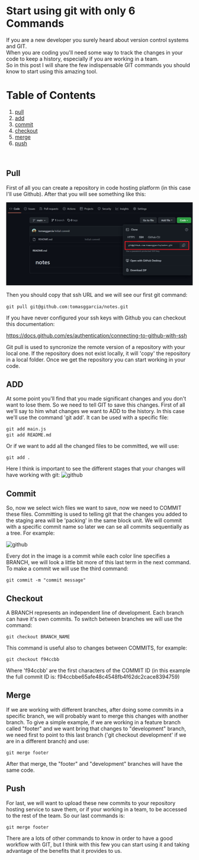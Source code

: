 # Start using git with only 6 Commands


If you are a new developer you surely heard about version control systems and GIT. <br>
When you are coding you'll need some way to track the changes in your code to keep a history, especially if you are working in a team. <br>
So in this post I will share the few indispensable GIT commands you should know to start using this amazing tool.

# Table of Contents
1. [pull](#example)
2. [add](#example)
3. [commit](#example2)
4. [checkout](#third-example)
5. [merge](#fourth-examplehttpwwwfourthexamplecom)
6. [push](#fourth-examplehttpwwwfourthexamplecom)

<br>

## Pull
First of all you can create a repository in code hosting platform (in this case I'll use Github).
After that you will see something like this:

![github](./assets/clone.jpg)

Then you should copy that ssh URL and we will see our first git command:

```git pull git@github.com:tomasggarcia/notes.git```

If you have never configured your ssh keys with Github you can checkout this documentation:

https://docs.github.com/es/authentication/connecting-to-github-with-ssh

Git pull is used to syncronize the remote version of a repository with your local one. If the repository does not exist locally, it will 'copy' the repository in a local folder.
Once we get the repository you can start working in your code. 


## ADD

At some point you'll find that you made significant changes and you don't want to lose them. 
So we need to tell GIT to save this changes. First of all we'll say to him what changes we want to ADD to the history.
In this case we'll use the command 'git add'. It can be used with a specific file:

```
git add main.js
git add README.md
```

Or if we want to add all the changed files to be committed, we will use:

```
git add .
```

Here I think is important to see the different stages that your changes will have working with git:
![github](./assets/git.jpg)

## Commit 

So, now we select wich files we want to save, now we need to COMMIT these files.
Committing is used to telling git that the changes you added to the staging area will be 'packing' in the same block unit. We will commit with a specific commit name so later we can se all commits sequentially as a tree.
For example:

![github](./assets/tree.png)

Every dot in the image is a commit while each color line specifies a BRANCH, we will look a little bit more of this last term in the next command.
To make a commit we will use the third command:

```
git commit -m "commit message"
```

## Checkout

A BRANCH represents an independent line of development. Each branch can have it's own commits.
To switch between branches we will use the command:
```
git checkout BRANCH_NAME
```

This command is useful also to changes between COMMITS, for example:
```
git checkout f94ccbb
```
Where 'f94ccbb' are the first characters of the COMMIT ID (in this example the full commit ID is: f94ccbbe65afe48c4548fb4f62dc2cace8394759)

## Merge

If we are working with different branches, after doing some commits in a specific branch, we will probably want to merge this changes with another branch. To give a simple example, if we are working in a feature branch called "footer" and we want bring that changes to "development" branch, we need first to point to this last branch ('git checkout development' if we are in a different branch) and use:
```
git merge footer
```
After that merge, the "footer" and "development" branches will have the same code.


## Push
For last, we will want to upload these new commits to your repository hosting service to save them, or if your working in a team, to be accessed to the rest of the team.
So our last commands is:
```
git merge footer
```

There are a lots of other commands to know in order to have a good workflow with GIT, but I think with this few you can start using it and taking advantage of the benefits that it provides to us.